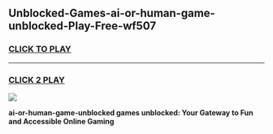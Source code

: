 
## Unblocked-Games-ai-or-human-game-unblocked-Play-Free-wf507
<h3>
<a href="https://premium76.site?title=ai-or-human-game-unblocked&ref=21A">CLICK TO PLAY</a></h3>
<hr>

<h3>
<a href="https://premium76.site?title=ai-or-human-game-unblocked&ref=21A">CLICK 2 PLAY</a>
  
</h3>

<a href="https://premium76.site?title=ai-or-human-game-unblocked&ref=21A"><img src="https://clearcache.store/games.png"></a>


**ai-or-human-game-unblocked games unblocked: Your Gateway to Fun and Accessible Online Gaming**
